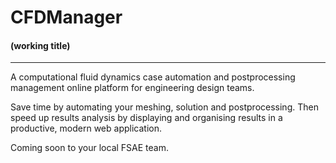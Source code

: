 
# CFDManager
#### (working title)

-------------
A computational fluid dynamics case automation and postprocessing management online platform for engineering design teams.

Save time by automating your meshing, solution and postprocessing. Then speed up results analysis by displaying and organising results in a productive, modern web application.

Coming soon to your local FSAE team.

